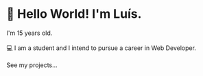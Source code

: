 <h1>👋 Hello World! I'm Luís.</h1>

<p>I'm 15 years old. <br> <br>
💻 I am a student and I intend to pursue a career in Web Developer. <br> <br>
See my projects...
 </p>

